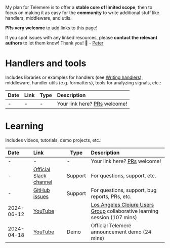 My plan for Telemere is to offer a **stable core of limited scope**, then to focus on making it as easy for the **community** to write additional stuff like handlers, middleware, and utils.

**PRs very welcome** to add links to this page!

If you spot issues with any linked resources, please **contact the relevant authors** to let them know! Thank you! 🙏 - [Peter](https://www.taoensso.com)

# Handlers and tools

Includes libraries or examples for handlers (see [Writing handlers](./4-Handlers#writing-handlers)), middleware, handler utils (e.g. formatters), tools for analyzing signals, etc.:

| Date | Link | Type | Description                                                   |
| :--- | :--- | ---- | :------------------------------------------------------------ |
| -    | -    | -    | Your link here? [PRs](../wiki#contributions-welcome) welcome! |

# Learning

Includes videos, tutorials, demo projects, etc.:

| Date       | Link                                                              | Type    | Description                                                                                                                          |
| :--------- | :---------------------------------------------------------------- | ------- | :----------------------------------------------------------------------------------------------------------------------------------- |
| -          | -                                                                 | -       | Your link here? [PRs](../wiki#contributions-welcome) welcome!                                                                        |
| -          | [Official Slack channel](https://www.taoensso.com/telemere/slack) | Support | For questions, support, etc.                                                                                                         |
| -          | [GitHub issues](https://github.com/taoensso/telemere/issues)      | Support | For questions, support, bug reports, PRs, etc.                                                                                       |
| 2024-06-12 | [YouTube](https://www.youtube.com/watch?v=uyApiNg6h7Y)            |         | [Los Angeles Clojure Users Group](https://www.meetup.com/los-angeles-clojure-users-group/) collaborative learning session (107 mins) |
| 2024-04-18 | [YouTube](https://www.youtube.com/watch?v=-L9irDG8ysM)            | Demo    | Official Telemere announcement demo (24 mins)                                                                                        |
